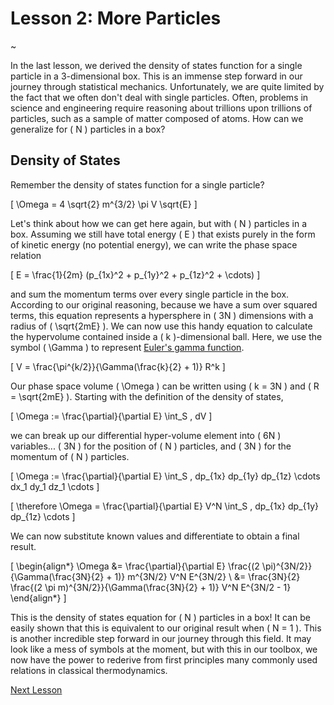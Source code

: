 # Lesson 2: More Particles

~

In the last lesson, we derived the density of states function for a single particle in a 3-dimensional box.  This is an immense step forward in our journey through statistical mechanics.  Unfortunately, we are quite limited by the fact that we often don't deal with single particles.  Often, problems in science and engineering require reasoning about trillions upon trillions of particles, such as a sample of matter composed of atoms.  How can we generalize for \( N \) particles in a box?

## Density of States

Remember the density of states function for a single particle?

\[ \Omega = 4 \sqrt{2} m^{3/2} \pi V \sqrt{E} \]

Let's think about how we can get here again, but with \( N \) particles in a box.  Assuming we still have total energy \( E \) that exists purely in the form of kinetic energy (no potential energy), we can write the phase space relation

\[ E = \frac{1}{2m} (p_{1x}^2 + p_{1y}^2 + p_{1z}^2 + \cdots) \]

and sum the momentum terms over every single particle in the box.  According to our original reasoning, because we have a sum over squared terms, this equation represents a hypersphere in \( 3N \) dimensions with a radius of \( \sqrt{2mE} \).  We can now use this handy equation to calculate the hypervolume contained inside a \( k \)-dimensional ball.  Here, we use the symbol \( \Gamma \) to represent [Euler's gamma function](https://en.wikipedia.org/wiki/Gamma_function).

\[ V = \frac{\pi^{k/2}}{\Gamma(\frac{k}{2} + 1)} R^k \]

Our phase space volume \( \Omega \) can be written using \( k = 3N \) and \( R = \sqrt{2mE} \).  Starting with the definition of the density of states,

\[ \Omega := \frac{\partial}{\partial E} \int_S \, dV \]

we can break up our differential hyper-volume element into \( 6N \) variables... \( 3N \) for the position of \( N \) particles, and \( 3N \) for the momentum of \( N \) particles.

\[ \Omega := \frac{\partial}{\partial E} \int_S \, dp_{1x} dp_{1y} dp_{1z} \cdots dx_1 dy_1 dz_1 \cdots \]

\[ \therefore \Omega = \frac{\partial}{\partial E} V^N \int_S \, dp_{1x} dp_{1y} dp_{1z} \cdots \]

We can now substitute known values and differentiate to obtain a final result.

\[ \begin{align*} \Omega &= \frac{\partial}{\partial E} \frac{(2 \pi)^{3N/2}}{\Gamma(\frac{3N}{2} + 1)} m^{3N/2} V^N E^{3N/2} \\ &= \frac{3N}{2} \frac{(2 \pi m)^{3N/2}}{\Gamma(\frac{3N}{2} + 1)} V^N E^{3N/2 - 1} \end{align*} \]

This is the density of states equation for \( N \) particles in a box!  It can be easily shown that this is equivalent to our original result when \( N = 1 \).  This is another incredible step forward in our journey through this field.  It may look like a mess of symbols at the moment, but with this in our toolbox, we now have the power to rederive from first principles many commonly used relations in classical thermodynamics.

[Next Lesson](./lesson-2)